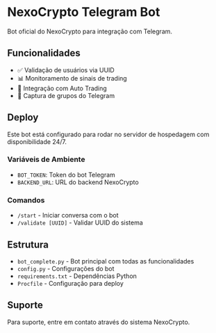 # NexoCrypto Telegram Bot

Bot oficial do NexoCrypto para integração com Telegram.

## Funcionalidades

- ✅ Validação de usuários via UUID
- 📊 Monitoramento de sinais de trading
- 🤖 Integração com Auto Trading
- 📱 Captura de grupos do Telegram

## Deploy

Este bot está configurado para rodar no servidor de hospedagem com disponibilidade 24/7.

### Variáveis de Ambiente

- `BOT_TOKEN`: Token do bot Telegram
- `BACKEND_URL`: URL do backend NexoCrypto

### Comandos

- `/start` - Iniciar conversa com o bot
- `/validate [UUID]` - Validar UUID do sistema

## Estrutura

- `bot_complete.py` - Bot principal com todas as funcionalidades
- `config.py` - Configurações do bot
- `requirements.txt` - Dependências Python
- `Procfile` - Configuração para deploy

## Suporte

Para suporte, entre em contato através do sistema NexoCrypto.

